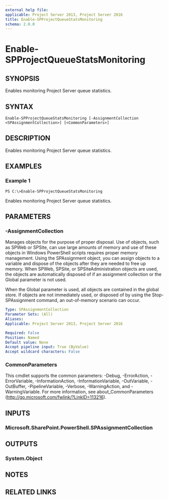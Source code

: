 ```yaml
---
external help file: 
applicable: Project Server 2013, Project Server 2016
title: Enable-SPProjectQueueStatsMonitoring
schema: 2.0.0
---
```


# Enable-SPProjectQueueStatsMonitoring

## SYNOPSIS
Enables monitoring Project Server queue statistics.

## SYNTAX

```
Enable-SPProjectQueueStatsMonitoring [-AssignmentCollection <SPAssignmentCollection>] [<CommonParameters>]
```

## DESCRIPTION
Enables monitoring Project Server queue statistics.

## EXAMPLES

### Example 1 
```
PS C:\>Enable-SPProjectQueueStatsMonitoring
```

Enables monitoring Project Server queue statistics.

## PARAMETERS

### -AssignmentCollection
Manages objects for the purpose of proper disposal. Use of objects, such as SPWeb or SPSite, can use large amounts of memory and use of these objects in Windows PowerShell scripts requires proper memory management. Using the SPAssignment object, you can assign objects to a variable and dispose of the objects after they are needed to free up memory. When SPWeb, SPSite, or SPSiteAdministration objects are used, the objects are automatically disposed of if an assignment collection or the Global parameter is not used.

When the Global parameter is used, all objects are contained in the global store. If objects are not immediately used, or disposed of by using the Stop-SPAssignment command, an out-of-memory scenario can occur.

```yaml
Type: SPAssignmentCollection
Parameter Sets: (All)
Aliases: 
Applicable: Project Server 2013, Project Server 2016

Required: False
Position: Named
Default value: None
Accept pipeline input: True (ByValue)
Accept wildcard characters: False
```

### CommonParameters
This cmdlet supports the common parameters: -Debug, -ErrorAction, -ErrorVariable, -InformationAction, -InformationVariable, -OutVariable, -OutBuffer, -PipelineVariable, -Verbose, -WarningAction, and -WarningVariable. For more information, see about_CommonParameters (http://go.microsoft.com/fwlink/?LinkID=113216).

## INPUTS

### Microsoft.SharePoint.PowerShell.SPAssignmentCollection

## OUTPUTS

### System.Object

## NOTES

## RELATED LINKS


